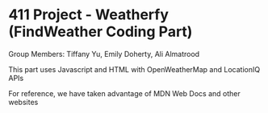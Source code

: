 # 411 Project - Weatherfy (FindWeather Coding Part)
Group Members: Tiffany Yu, Emily Doherty, Ali Almatrood

This part uses Javascript and HTML with OpenWeatherMap and LocationIQ APIs

For reference, we have taken advantage of MDN Web Docs and other websites
